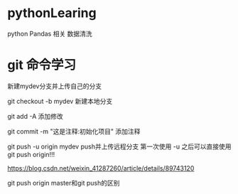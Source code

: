 # pythonLearing
python Pandas 相关 数据清洗


# git 命令学习
新建mydev分支并上传自己的分支

git checkout -b mydev  新建本地分支

git add -A 添加修改

git commit -m "这是注释:初始化项目" 添加注释

git push -u origin mydev  push并上传远程分支 第一次使用 -u  之后可以直接使用 git push origin!!!

https://blog.csdn.net/weixin_41287260/article/details/89743120


git push origin master和git push的区别



